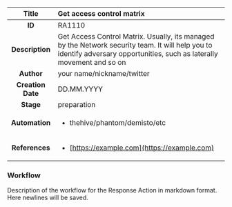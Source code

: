 | Title                       |  Get access control matrix         |
|:---------------------------:|:--------------------|
| **ID**                      | RA1110            |
| **Description**             | Get Access Control Matrix. Usually, its managed by the Network security team. It will help you to identify adversary opportunities, such as laterally movement and so on   |
| **Author**                  | your name/nickname/twitter        |
| **Creation Date**           | DD.MM.YYYY |
| **Stage**                   | preparation         |
| **Automation** |<ul><li>thehive/phantom/demisto/etc</li></ul>|
| **References** |<ul><li>[https://example.com](https://example.com)</li></ul>|

### Workflow

Description of the workflow for the Response Action in markdown format.  
Here newlines will be saved.  
